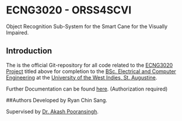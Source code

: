 # ECNG3020 - ORSS4SCVI
Object Recognition Sub-System for the Smart Cane for the Visually Impaired.

## Introduction
The is the official Git-repository for all code related to the [ECNG3020 Project](http://ecng.sta.uwi.edu/ecng/ecng3020/) titled above for completion to the [BSc. Electrical and Computer Engineering](https://sta.uwi.edu/eng/electrical/) at the [University of the West Indies, St. Augustine](http://sta.uwi.edu/).

Further Documentation can be found [here](https://drive.google.com/drive/folders/0B9tE495iG_1PUmFKdUlIcWVoS2c?usp=sharing). (Authorization required)

##Authors
Developed by Ryan Chin Sang.

Supervised by [Dr. Akash Pooransingh](https://sta.uwi.edu/eng/electrical/staff/akash_pooransingh.asp).
